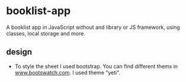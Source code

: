 # booklist-app
A booklist app in JavaScript without and library or JS framework, using classes, local storage and more.
## design
* To style the sheet I used bootstrap. You can find different thems in www.bootswatch.com. I used theme "yeti".
